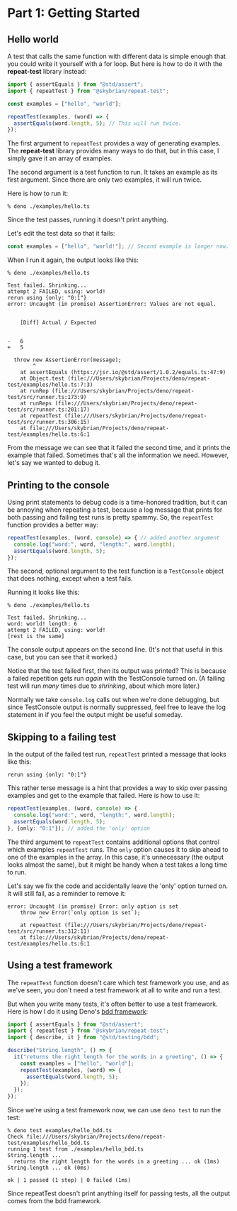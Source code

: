 # Part 1: Getting Started

## Hello world

A test that calls the same function with different data is simple enough that
you could write it yourself with a for loop. But here is how to do it with the
**repeat-test** library instead:

```ts
import { assertEquals } from "@std/assert";
import { repeatTest } from "@skybrian/repeat-test";

const examples = ["hello", "world"];

repeatTest(examples, (word) => {
  assertEquals(word.length, 5); // This will run twice.
});
```

The first argument to `repeatTest` provides a way of generating examples. The
**repeat-test** library provides many ways to do that, but in this case, I
simply gave it an array of examples.

The second argument is a test function to run. It takes an example as its first
argument. Since there are only two examples, it will run twice.

 Here is how to run it:

 ```
 % deno ./examples/hello.ts                                                                                                              
 ```

Since the test passes, running it doesn't print anything.

Let's edit the test data so that it fails:

```ts
const examples = ["hello", "world!"]; // Second example is longer now.
```

When I run it again, the output looks like this:

```
% deno ./examples/hello.ts

Test failed. Shrinking...
attempt 2 FAILED, using: world!
rerun using {only: "0:1"}
error: Uncaught (in promise) AssertionError: Values are not equal.


    [Diff] Actual / Expected


-   6
+   5

  throw new AssertionError(message);
        ^
    at assertEquals (https://jsr.io/@std/assert/1.0.2/equals.ts:47:9)
    at Object.test (file:///Users/skybrian/Projects/deno/repeat-test/examples/hello.ts:7:3)
    at runRep (file:///Users/skybrian/Projects/deno/repeat-test/src/runner.ts:173:9)
    at runReps (file:///Users/skybrian/Projects/deno/repeat-test/src/runner.ts:201:17)
    at repeatTest (file:///Users/skybrian/Projects/deno/repeat-test/src/runner.ts:306:15)
    at file:///Users/skybrian/Projects/deno/repeat-test/examples/hello.ts:6:1
```

From the message we can see that it failed the second time, and it prints the example that failed. Sometimes that's all the information we need. However, let's say we wanted to debug it.

## Printing to the console

Using print statements to debug code is a time-honored tradition, but it can be
annoying when repeating a test, because a log message that prints for both
passing and failing test runs is pretty spammy. So, the `repeatTest` function
provides a better way:

```ts
repeatTest(examples, (word, console) => { // added another argument
  console.log("word:", word, "length:", word.length);
  assertEquals(word.length, 5);
});
```

The second, optional argument to the test function is a `TestConsole` object that does nothing, except when a test fails.

Running it looks like this:

```
% deno ./examples/hello.ts

Test failed. Shrinking...
word: world! length: 6
attempt 2 FAILED, using: world!
[rest is the same]
```

The console output appears on the second line. (It's not that useful in this case, but you can see that it worked.)

Notice that the test failed first, *then* its output was printed? This is
because a failed repetition gets run *again* with the TestConsole turned on. (A
failing test will run *many* times due to *shrinking*, about which more later.)

Normally we take `console.log` calls out when we're done debugging, but since
TestConsole output is normally suppressed, feel free to leave the log statement
in if you feel the output might be useful someday.

## Skipping to a failing test

In the output of the failed test run, `repeatTest` printed a message that looks like this:

```
rerun using {only: "0:1"}
```

This rather terse message is a hint that provides a way to skip over passing examples and get to the example that failed. Here is how to use it:

```ts
repeatTest(examples, (word, console) => {
  console.log("word:", word, "length:", word.length);
  assertEquals(word.length, 5);
}, {only: "0:1"}); // added the 'only' option
```

The third argument to `repeatTest` contains additional options that control which examples `repeatTest` runs. The `only` option causes it to skip ahead to one of the examples in the array. In this case, it's unnecessary (the output looks almost the same), but it might be handy when a test takes a long time to run.

Let's say we fix the code and accidentally leave the 'only' option turned on. It will still fail, as a reminder to remove it:

```
error: Uncaught (in promise) Error: only option is set
    throw new Error(`only option is set`);
          ^
    at repeatTest (file:///Users/skybrian/Projects/deno/repeat-test/src/runner.ts:312:11)
    at file:///Users/skybrian/Projects/deno/repeat-test/examples/hello.ts:6:1
```

## Using a test framework

The `repeatTest` function doesn't care which test framework you use, and as we've seen, you don't need a test framework at all to write and run a test.

But when you write many tests, it's often better to use a test framework. Here is how I do it using Deno's [bdd framework](https://docs.deno.com/runtime/fundamentals/testing/):

```ts
import { assertEquals } from "@std/assert";
import { repeatTest } from "@skybrian/repeat-test";
import { describe, it } from "@std/testing/bdd";

describe("String.length", () => {
  it("returns the right length for the words in a greeting", () => {
    const examples = ["hello", "world"];
    repeatTest(examples, (word) => {
      assertEquals(word.length, 5);
    });
  });
});
```

Since we're using a test framework now, we can use `deno test` to run the test:

```
% deno test examples/hello_bdd.ts 
Check file:///Users/skybrian/Projects/deno/repeat-test/examples/hello_bdd.ts
running 1 test from ./examples/hello_bdd.ts
String.length ...
  returns the right length for the words in a greeting ... ok (1ms)
String.length ... ok (0ms)

ok | 1 passed (1 step) | 0 failed (1ms)
```

Since repeatTest doesn't print anything itself for passing tests, all the output comes from the bdd framework.
